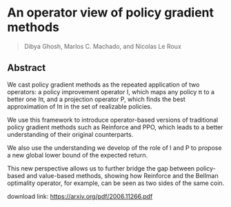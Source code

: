 # An operator view of policy gradient methods
> Dibya Ghosh, Marlos C. Machado, and Nicolas Le Roux

## Abstract
We cast policy gradient methods as the repeated application of two operators: a policy improvement operator I, which maps any policy π to a better one Iπ, and a projection operator P, which finds the best approximation of Iπ in the set of realizable policies. 

We use this framework to introduce operator-based versions of traditional policy gradient methods such as Reinforce and PPO, which leads to a better understanding of their original counterparts. 

We also use the understanding we develop of the role of I and P to propose a new global lower bound of the expected return. 

This new perspective allows us to further bridge the gap between policy-based and value-based methods, showing how Reinforce and the Bellman optimality operator, for example, can be seen as two sides of the same coin.

download link: https://arxiv.org/pdf/2006.11266.pdf
